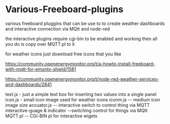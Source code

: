 # Various-Freeboard-plugins

various freeboard pluggins that can be use to to create weather dashboards and interactive  connection via MQtt and node-red

the interactive plugins require cgi-bin to be enabled and working then all you do is copy over MQTT.pl to it

for weather icons just download free icons that you like

https://community.openenergymonitor.org/t/a-howto-install-freeboard-with-mqtt-for-emontx-shield/1581

https://community.openenergymonitor.org/t/node-red-weather-services-and-dashboards/2841

text.js  - just a simple text box for inserting two values into a single panel
icon.js - small icon image used for weather icons
iconm.js -- medium icon image size
accuator.js -- interactive switch to control thing via MQTT
interactive-guage & indicator --switching control for things via MQtt
MQTT.pl -- CGi-BIN  pl for interactive wigets 
